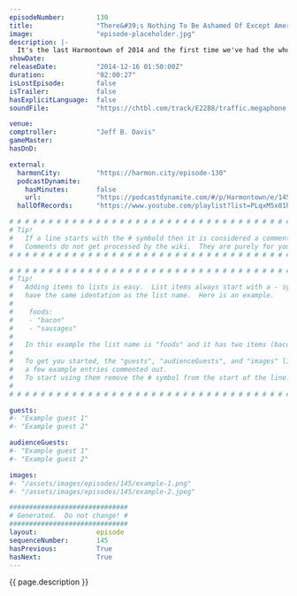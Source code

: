 ```yaml
---
episodeNumber:        130
title:                "There&#39;s Nothing To Be Ashamed Of Except America"
image:                "episode-placeholder.jpg"
description: |-
  It's the last Harmontown of 2014 and the first time we've had the whole gang together in a while. Dan Harmon, Jeff Davis, Kumail Nanjiani, Erin McGathy, Spencer Crittendon and guest John Roy talk sniffers. Video available at Harmontown.com!
showDate:             
releaseDate:          "2014-12-16 01:50:00Z"
duration:             "02:00:27"
isLostEpisode:        false
isTrailer:            false
hasExplicitLanguage:  false
soundFile:            "https://chtbl.com/track/E2288/traffic.megaphone.fm/STA3118086938.mp3?updated=1560295601"

venue:                
comptroller:          "Jeff B. Davis"
gameMaster:           
hasDnD:               

external:
  harmonCity:         "https://harmon.city/episode-130"
  podcastDynamite:
    hasMinutes:       false
    url:              "https://podcastdynamite.com/#/p/Harmontown/e/145/130"
  hallOfRecords:      "https://www.youtube.com/playlist?list=PLqxM5x81hNOZE-TgUHFs5LpHz4GOJnW5t"

# # # # # # # # # # # # # # # # # # # # # # # # # # # # # # # # # # # # # # # # # # # # #
# Tip!
#   If a line starts with the # symbold then it is considered a comment.
#   Comments do not get processed by the wiki.  They are purely for your information.
# # # # # # # # # # # # # # # # # # # # # # # # # # # # # # # # # # # # # # # # # # # # #

# # # # # # # # # # # # # # # # # # # # # # # # # # # # # # # # # # # # # # # # # # # # #
# Tip!
#   Adding items to lists is easy.  List items always start with a - symbol and have
#   have the same identation as the list name.  Here is an example.
#
#    foods:
#    - "bacon"
#    - "sausages"
#
#   In this example the list name is "foods" and it has two items (bacon, and sausages).
#
#   To get you started, the "guests", "audienceGuests", and "images" lists below have
#   a few example entries commented out.
#   To start using them remove the # symbol from the start of the line.
#
# # # # # # # # # # # # # # # # # # # # # # # # # # # # # # # # # # # # # # # # # # # # #

guests:
#- "Example guest 1"
#- "Example guest 2"

audienceGuests:
#- "Example guest 1"
#- "Example guest 2"

images:
#- "/assets/images/episodes/145/example-1.png"
#- "/assets/images/episodes/145/example-2.jpeg"

##############################
# Generated.  Do not change! #
##############################
layout:               episode
sequenceNumber:       145
hasPrevious:          True
hasNext:              True
---
```


<!-- The episode description will be rendered here -->
{{ page.description }}

<!-- Add your content BELOW here -->
<!-- vvvvvvvvvvvvvvvvvvvvvvvvvvv -->




<!-- ^^^^^^^^^^^^^^^^^^^^^^^^^^^ -->
<!-- Add your content ABOVE here -->

<!-- The episode gallery will be rendered here -->